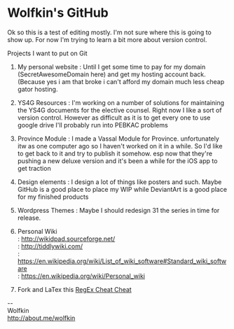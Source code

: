 Wolfkin's GitHub
================

Ok so this is a test of editing mostly. I'm not sure where this is going to show up. For now I'm trying to learn a bit more about version control.

Projects I want to put on Git

1. My personal website
: Until I get some time to pay for my domain (SecretAwesomeDomain here) and get my hosting account back. (Because yes i am that broke i can't afford my domain much less cheap gator hosting. 

2. YS4G Resources
: I'm working on a number of solutions for maintaining the YS4G documents for the elective counsel. Right now I like a sort of version control. However as difficult as it is to get every one to use google drive I'll probably run into PEBKAC problems

3. Province Module
: I made a Vassal Module for Province. unfortunately itw as one computer ago so I haven't worked on it in a while. So I'd like to get back to it and try to publish it somehow. esp now that they're pushing a new deluxe version and it's been a while for the iOS app to get traction 

4. Design elements
: I design a lot of things like posters and such. Maybe GitHub is a good place to place my WIP while DeviantArt is a good place for my finished products

5. Wordpress Themes
: Maybe I should redesign 31 the series in time for release.

6. Personal Wiki  
: http://wikidpad.sourceforge.net/  
: http://tiddlywiki.com/  
: https://en.wikipedia.org/wiki/List_of_wiki_software#Standard_wiki_software  
: https://en.wikipedia.org/wiki/Personal_wiki   

7. Fork and LaTex this [RegEx Cheat Cheat](https://github.com/palucki/regexcheatsheet)

 

\-\-  
Wolfkin  
http://about.me/wolfkin 
